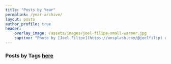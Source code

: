 ```yaml
---
title: "Posts by Year"
permalink: /year-archive/
layout: posts
author_profile: true
header:
    overlay_image: /assets/images/joel-filipe-small-warmer.jpg
    caption: "Photo by [Joel Filipe](https://unsplash.com/@joelfilip) on [Unsplash](https://unsplash.com)"
---
```


### Posts by <strong><i class="fas fa-fw fa-tags" aria-hidden="true"></i>  Tags [here](/tags)
